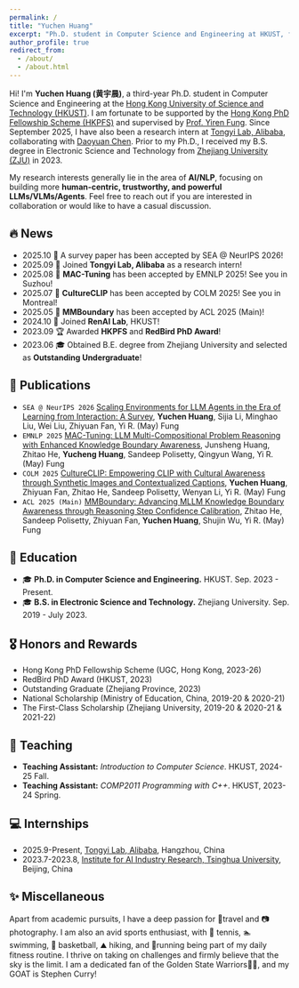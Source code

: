 ```yaml
---
permalink: /
title: "Yuchen Huang"
excerpt: "Ph.D. student in Computer Science and Engineering at HKUST, focusing on AI/NLP research"
author_profile: true
redirect_from: 
  - /about/
  - /about.html
---
```

Hi! I'm **Yuchen Huang (黄宇晨)**, a third-year Ph.D. student in Computer Science and Engineering at the [Hong Kong University of Science and Technology (HKUST)](https://hkust.edu.hk/). I am fortunate to be supported by the [Hong Kong PhD Fellowship Scheme (HKPFS)](https://www.ugc.edu.hk/eng/rgc/funding_opport/hkpfs/call_letter.html) and supervised by [Prof. Yiren Fung](https://mayrfung.github.io/). Since September 2025, I have also been a research intern at [Tongyi Lab, Alibaba](https://tongyi.aliyun.com/), collaborating with [Daoyuan Chen](https://yxdyc.github.io/). Prior to my Ph.D., I received my B.S. degree in Electronic Science and Technology from [Zhejiang University (ZJU)](https://www.zju.edu.cn/) in 2023.

My research interests generally lie in the area of **AI/NLP**, focusing on building more **human-centric, trustworthy, and powerful LLMs/VLMs/Agents**. Feel free to reach out if you are interested in collaboration or would like to have a casual discussion.

<h2 id="news">🔥 News</h2>

- 2025.10 🎉 A survey paper has been accepted by SEA @ NeurIPS 2026!
- 2025.09 💪 Joined **Tongyi Lab, Alibaba** as a research intern!
- 2025.08 🎉 **MAC-Tuning** has been accepted by EMNLP 2025! See you in Suzhou!
- 2025.07 🎉 **CultureCLIP** has been accepted by COLM 2025! See you in Montreal!
- 2025.05 🎉 **MMBoundary** has been accepted by ACL 2025 (Main)!
- 2024.10 💪 Joined **RenAI Lab**, HKUST!
- 2023.09 🏆 Awarded **HKPFS** and **RedBird PhD Award**!
- 2023.06 🎓 Obtained B.E. degree from Zhejiang University and selected as **Outstanding Undergraduate**!

<h2 id="publications">📝 Publications</h2>

- `SEA @ NeurIPS 2026` [Scaling Environments for LLM Agents in the Era of Learning from Interaction: A Survey](https://openreview.net/pdf?id=9axZcDTiJm), **Yuchen Huang**, Sijia Li, Minghao Liu, Wei Liu, Zhiyuan Fan, Yi R. (May) Fung
- `EMNLP 2025` [MAC-Tuning: LLM Multi-Compositional Problem Reasoning with Enhanced Knowledge Boundary Awareness](https://arxiv.org/abs/2504.21773), Junsheng Huang, Zhitao He, **Yucheng Huang**, Sandeep Polisetty, Qingyun Wang, Yi R. (May) Fung
- `COLM 2025` [CultureCLIP: Empowering CLIP with Cultural Awareness through Synthetic Images and Contextualized Captions](https://arxiv.org/abs/2507.06210), **Yuchen Huang**, Zhiyuan Fan, Zhitao He, Sandeep Polisetty, Wenyan Li, Yi R. (May) Fung
- `ACL 2025 (Main)` [MMBoundary: Advancing MLLM Knowledge Boundary Awareness through Reasoning Step Confidence Calibration](https://arxiv.org/pdf/2505.23224), Zhitao He, Sandeep Polisetty, Zhiyuan Fan, **Yuchen Huang**, Shujin Wu, Yi R. (May) Fung

<h2 id="education">📖 Education</h2>

- 🎓 **Ph.D. in Computer Science and Engineering.** HKUST. Sep. 2023 - Present.
- 🎓 **B.S. in Electronic Science and Technology.** Zhejiang University. Sep. 2019 - July 2023.

<h2 id="awards">🎖️ Honors and Rewards</h2>

- Hong Kong PhD Fellowship Scheme (UGC, Hong Kong, 2023-26)
- RedBird PhD Award (HKUST, 2023)
- Outstanding Graduate (Zhejiang Province, 2023)
- National Scholarship (Ministry of Education, China, 2019-20 & 2020-21)
- The First-Class Scholarship (Zhejiang University, 2019-20 & 2020-21 & 2021-22)

<h2 id="teaching">📑 Teaching</h2>

- **Teaching Assistant:** _Introduction to Computer Science_. HKUST, 2024-25 Fall.
- **Teaching Assistant:** _COMP2011 Programming with C++_. HKUST, 2023-24 Spring.

<h2 id="internships">💻 Internships</h2>

- 2025.9-Present, [Tongyi Lab, Alibaba](https://tongyi.aliyun.com/), Hangzhou, China
- 2023.7-2023.8, [Institute for AI Industry Research, Tsinghua University](https://air.tsinghua.edu.cn/), Beijing, China

<h2 id="miscellaneous">✨ Miscellaneous</h2>

Apart from academic pursuits, I have a deep passion for 🎒travel and 📷 photography. I am also an avid sports enthusiast, with 🎾 tennis, 🏊 swimming, 🏀 basketball, ⛰️ hiking, and 🏃running being part of my daily fitness routine. I thrive on taking on challenges and firmly believe that the sky is the limit. I am a dedicated fan of the Golden State Warriors💙💛, and my GOAT is Stephen Curry!
